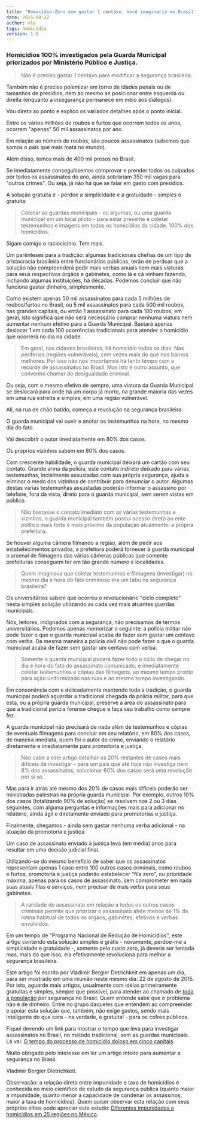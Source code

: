 ```yaml
---
title: "Homicídio-Zero sem gastar 1 centavo. Você imaginaria no Brasil?"
date: 2015-08-22
author: vla
tags: homicídio
version: 1.0
---
```


### Homicídios 100% investigados pela Guarda Municipal priorizados por Ministério Público e Justiça. 

> Não é preciso gastar 1 centavo para modificar a segurança brasileira.

Também não é preciso polemizar em torno de idades penais ou de tamanhos de presídios, nem ao mesmo se posicionar entre esquerda ou direita (enquanto a insegurança permanece em meio aos diálogos).

Vou direto ao ponto e explico os variados detalhes após o ponto inicial.

Entre os vários milhões de roubos e furtos que ocorrem todos os anos, ocorrem "apenas" 50 mil assassinatos por ano. 

Em relação ao número de roubos, são poucos assassinatos (sabemos que somos o país que mais mata no mundo).

Além disso, temos mais de 400 mil presos no Brasil. 

Se imediatamente conseguíssemos comprovar e prender todos os culpados por todos os assassinatos do ano, ainda sobrariam 350 mil vagas para "outros crimes". Ou seja, já não há que se falar em gasto com presídios.

A solução gratuita é - perdoe a simplicidade e a gratuidade - simples e gratuita:

> Colocar as guardas municipais - ou algumas, ou uma guarda municipal em um local piloto - para estar presente e coletar testemunhos e imagens em todos os homicídios da cidade. 100% dos homicídios.

Sigam comigo o raciocícinio. Tem mais. 

Um parênteses para a tradição: algumas tradicionais chefias de um tipo de aristocracia brasileira entre funcionários públicos, terão de perdoar que a solução não compreenderá pedir mais verbas anuais nem mais viaturas para seus respectivos órgãos e gabinetes, como lá e cá vinham fazendo, inchando algumas instituições, há décadas. Podemos concluir que não funciona gastar dinheiro, simplesmente.

Como existem apenas 50 mil assassinatos para cada 5 milhões de roubos/furtos no Brasil, ou 5 mil assassinatos para cada 500 mil roubos, nas grandes capitais, ou então 1 assassinato para cada 100 roubos, em geral, isto significa que não será necessário comprar nenhuma viatura nem aumentar nenhum efetivo para a Guarda Municipal. Bastará apenas deslocar 1 em cada 100 ocorrências tradicionais para atender o homicídio que ocorrerá no dia na cidade.

> Em geral, nas cidades brasileiras, há homicídio todos os dias. Nas periferias (regiões vulneráveis), cem vezes mais do que nos bairros melhores. Por isso não nos importamos há tanto tempo com o recorde de assassinatos no Brasil. Mas isto é outro assunto, que convenho chamar de desigualdade criminal.

Ou seja, com o mesmo efetivo de sempre, uma viatura da Guarda Municipal se deslocará para onde há um corpo já morto, na grande maioria das vezes em uma rua estreita e simples, em uma região vulnerável.

Ali, na rua de chão batido, começa a revolução na segurança brasileira: 

O guarda municipal vai ouvir e anotar os testemunhos na hora, no mesmo dia do fato. 

Vai descobrir o autor imediatamente em 80% dos casos. 

Os próprios vizinhos sabem em 80% dos casos. 

Com crescente habilidade, o guarda municipal deixará um cartão com seu contato. Grande arma da polícia, este contato indireto deixado para várias testemunhas, incialmente assustadas com sua própria segurança, ajuda a eliminar o medo dos vizinhos de contribuir para denunciar o autor. Algumas destas várias testemunhas assustadas poderão informar o assassino por telefone, fora da vista, direto para o guarda municipal, sem serem vistas em público.

> Não bastasse o contato imediato com as várias testemunhas e vizinhos, o guarda municipal também possui acesso direto ao ente político mais forte e mais próximo da população atualmente: a própria prefeitura.

Se houver alguma câmera filmando a região, além de pedir aos estabelecimentos privados, a prefeitura poderá fornecer à guarda municipal o arsenal de filmagens das várias câmeras públicas que somente prefeituras conseguem ter em tão grande número e localidades.

> Quem imaginava que coletar testemunhos e filmagens (investigar) no mesmo dia e hora do fato criminoso era um tabu na segurança brasileira? 

Os universitários sabem que ocorreu o revolucionário "ciclo completo" nesta simples solução utilizando as cada vez mais atuantes guardas municipais. 

Nós, leitores, indignados com a segurança, não precisamos de termos universitários. Podemos apenas memorizar o seguinte: a polícia militar não pode fazer o que o guarda municipal acaba de fazer sem gastar um centavo com verba. Da mesma maneira a polícia civil não pode fazer o que o guarda municipal acaba de fazer sem gastar um centavo com verba. 

> Somente o guarda municipal poderá fazer todo o ciclo de chegar no dia e hora do fato do assassinato comunicado, e imediatamente coletar testemunhos e cópias das filmagens, ao mesmo tempo pronto para ação uniformizado nas ruas e ao mesmo tempo investigando.

Em consonância com e delicadamente mantendo toda a tradição, o guarda municipal poderá aguardar a tradicional chegada da policia militar, para que esta, ou a própria guarda municipal, preserve a área do assassinato para que a tradicional perícia forense chegue e faça seu trabalho como sempre fez. 

A guarda municipal não precisará de nada além de testemunhos e cópias de eventuais filmagens para concluir em seu relatório, em 80% dos casos, de maneira imediata, quem foi o autor do crime, enviando o relatório diretamente e imediatamente para promotoria e justiça.

> Não cabe a este artigo detalhar os 20% restantes de casos mais difíceis de investigar - para um país que até hoje não investiga nem 8% dos assassinatos, solucionar 80% dos casos será uma revolução por si só. 

Mas para ir atrás até mesmo dos 20% de casos mais difíceis poderão ser ministradas palestras na própria guarda municipal. Por exemplo, outros 10% dos casos (totalizando 90% de solução) se resolvem nos 2 ou 3 dias seguintes, com alguma perguntas e informações mais para adicionar no relatório, ainda ágil e diretamente enviado para promotorias e justiça.

Finalmente, chegamos - ainda sem gastar nenhuma verba adicional - na atuação da promotoria e justiça.

Um caso de assassinato enviado à justiça leva (em média) anos para resultar em uma decisão judicial final.

Utilizando-se do mesmo benefício de saber que os assassinatos representam apenas 1 caso entre 100 outros casos criminais, como roubos e furtos, promotoria e justiça poderão estabelecer "fila zero", ou prioridade máxima, apenas para os casos de assassinato, sem comprometer em nada suas atuais filas e serviços, nem precisar de mais verba para seus gabinetes. 

> A raridade do assassinato em relação a todos os outros casos criminais permite que priorizar o assassinato afete menos de 1% da rotina habitual de todos os órgãos, gabinetes, efetivos e verbas envolvidos.

Em um tempo de "Programa Nacional de Redução de Homicídios", este artigo contendo esta solução simples e grátis - novamente, perdoe-me a simplicidade e gratuidade -, somente pelo custo zero, já deveria ser tentada mas, mais do que isso, ela efetivamente revoluciona para melhor a segurança brasileira.

Este artigo foi escrito por Vladimir Bergier Detrichkeit em apenas um dia, para ser mostrado em uma reunião neste mesmo dia: 22 de agosto de 2015. Por isto, aguarde mais artigos, usualmente com idéias primeiramente gratuitas e simples, sempre que possível, para atender ao chamado de <u>toda a população</u> por segurança no Brasil. Quem entende sabe que o problema não é de dinheiro. Entre no grupo daqueles que entendem ao compreender e apoiar esta solução que, também, não exige gastos, sendo mais inteligente do que cara - na verdade, é gratuita! - para os cofres públicos.

Fiquei devendo um link para mostrar o tempo que leva para investigar assassinatos no Brasil, no método tradicional, sem as guardas municipais. Lá vai:
[O tempo do processo de homicídio doloso em cinco capitais](http://pt.slideshare.net/justicagovbr/pesquisa-srj-tempoprocessso).

Muito obrigado pelo interesse em ler um artigo inteiro para aumentar a segurança no Brasil.

Vladimir Bergier Dietrichkeit.

Observação: a relação direta entre impunidade e taxa de homicídios é conhecida no meio científico de estudo da segurança pública (quanto maior a impunidade, quanto menor a capacidade de condenar os assassinos, maior a taxa de homicídios). Quem quiser observar esta relação com seus próprios olhos pode apreciar este estudo: [Diferentes impunidades e homicídios em 25 regiões no México](http://www.mexicoevalua.org/wp-content/uploads/2013/02/MEX-EVA_INDX_SJPE-LOW.pdf).
